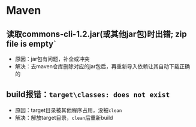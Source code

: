 # Maven

## 读取commons-cli-1.2.jar(或其他jar包)时出错; zip file is empty`

- 原因：jar包有问题，补全或冲突
- 解决：去maven仓库删除对应的jar包后，再重新导入依赖让其自动下载正确的

## build报错：`target\classes: does not exist`

- 原因：target目录被其他程序占用，没被`clean`
- 解决：解放target目录，`clean`后重新build
